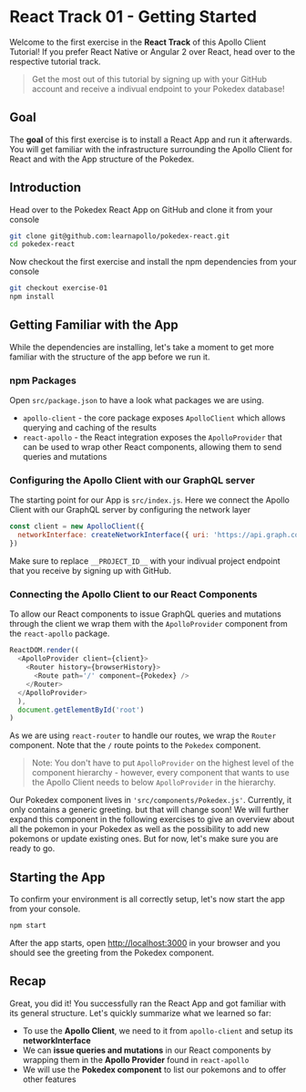 # React Track 01 - Getting Started

Welcome to the first exercise in the **React Track** of this Apollo Client Tutorial! If you prefer React Native or Angular 2 over React, head over to the respective tutorial track.

> Get the most out of this tutorial by signing up with your GitHub account and receive a indivual endpoint to your Pokedex database!

## Goal

The **goal** of this first exercise is to install a React App and run it afterwards. You will get familiar with the infrastructure surrounding the Apollo Client for React and with the App structure of the Pokedex.

## Introduction

Head over to the Pokedex React App on GitHub and clone it from your console

```sh
git clone git@github.com:learnapollo/pokedex-react.git
cd pokedex-react
```

Now checkout the first exercise and install the npm dependencies from your console

```sh
git checkout exercise-01
npm install
```

## Getting Familiar with the App

While the dependencies are installing, let's take a moment to get more familiar with the structure of the app before we run it.

### npm Packages

Open `src/package.json` to have a look what packages we are using.

* `apollo-client` - the core package exposes `ApolloClient` which allows querying and caching of the results
* `react-apollo` - the React integration exposes the `ApolloProvider` that can be used to wrap other React components, allowing them to send queries and mutations

### Configuring the Apollo Client with our GraphQL server

The starting point for our App is `src/index.js`. Here we connect the Apollo Client with our GraphQL server by configuring the network layer

```js
const client = new ApolloClient({
  networkInterface: createNetworkInterface({ uri: 'https://api.graph.cool/simple/v1/__PROJECT_ID__'}),
})
```

Make sure to replace `__PROJECT_ID__` with your indivual project endpoint that you receive by signing up with GitHub.

### Connecting the Apollo Client to our React Components

To allow our React components to issue GraphQL queries and mutations through the client we wrap them with the `ApolloProvider` component from the `react-apollo` package.

```js
ReactDOM.render((
  <ApolloProvider client={client}>
    <Router history={browserHistory}>
      <Route path='/' component={Pokedex} />
    </Router>
  </ApolloProvider>
  ),
  document.getElementById('root')
)
```

As we are using `react-router` to handle our routes, we wrap the `Router` component. Note that the `/` route points to the `Pokedex` component.

> Note: You don't have to put `ApolloProvider` on the highest level of the component hierarchy - however, every component that wants to use the Apollo Client needs to below `ApolloProvider` in the hierarchy.

Our Pokedex component lives in `'src/components/Pokedex.js'`. Currently, it only contains a generic greeting. but that will change soon! We will further expand this component in the following exercises to give an overview about all the pokemon in your Pokedex as well as the possibility to add new pokemons or update existing ones. But for now, let's make sure you are ready to go.

## Starting the App

To confirm your environment is all correctly setup, let's now start the app from your console.

```sh
npm start
```

After the app starts, open [http://localhost:3000](http://localhost:3000) in your browser and you should see the greeting from the Pokedex component.

## Recap

Great, you did it! You successfully ran the React App and got familiar with its general structure. Let's quickly summarize what we learned so far:

* To use the **Apollo Client**, we need to it from `apollo-client` and setup its **networkInterface**
* We can **issue queries and mutations** in our React components by wrapping them in the **Apollo Provider** found in `react-apollo`
* We will use the **Pokedex component** to list our pokemons and to offer other features

